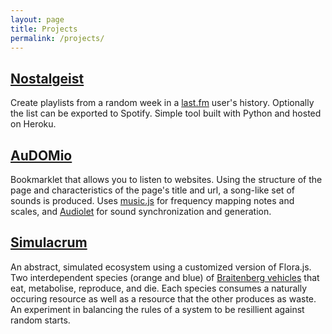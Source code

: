 ```yaml
---
layout: page
title: Projects
permalink: /projects/
---
```


## [Nostalgeist](http://www.nostalgeist.com) ##
Create playlists from a random week in a [last.fm](last.fm) user's history. Optionally the list can be exported to Spotify. Simple tool built with Python and hosted on Heroku.

## [AuDOMio](/AuDOMio) ##
Bookmarklet that allows you to listen to websites. Using the structure of the page and characteristics of the page's title and url, a song-like set of sounds is produced. Uses [music.js](https://github.com/gregjopa/music.js) for frequency mapping notes and scales, and [Audiolet](https://github.com/oampo/Audiolet) for sound synchronization and generation.

## [Simulacrum](/Simulacrum) ##
An abstract, simulated ecosystem using a customized version of Flora.js. Two interdependent species (orange and blue) of [Braitenberg vehicles](https://en.wikipedia.org/wiki/Braitenberg_vehicle) that eat, metabolise, reproduce, and die. Each species consumes a naturally occuring resource as well as a resource that the other produces as waste. An experiment in balancing the rules of a system to be resillient against random starts.